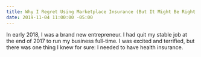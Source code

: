 ```yaml
---
title: Why I Regret Using Marketplace Insurance (But It Might Be Right For You)
date: 2019-11-04 11:00:00 -05:00
---
```


In early 2018, I was a brand new entrepreneur. I had quit my stable job at the end of 2017 to run my business full-time. I was excited and terrified, but there was one thing I knew for sure: I needed to have health insurance. 